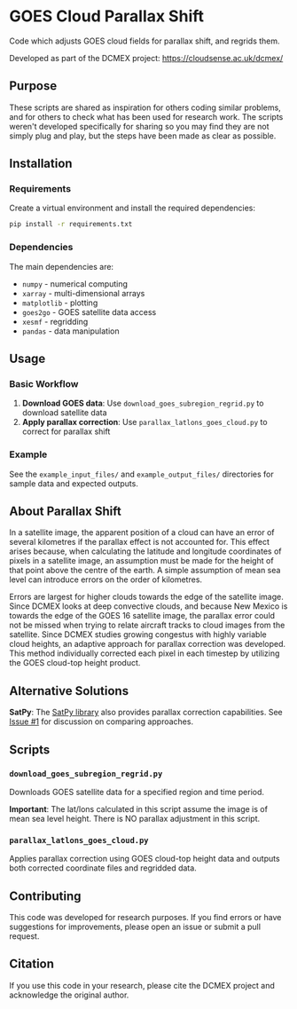 # GOES Cloud Parallax Shift

Code which adjusts GOES cloud fields for parallax shift, and regrids them.

Developed as part of the DCMEX project: https://cloudsense.ac.uk/dcmex/

## Purpose

These scripts are shared as inspiration for others coding similar problems, and for others to check what has been used for research work. The scripts weren't developed specifically for sharing so you may find they are not simply plug and play, but the steps have been made as clear as possible.

## Installation

### Requirements

Create a virtual environment and install the required dependencies:

```bash
pip install -r requirements.txt
```

### Dependencies

The main dependencies are:
- `numpy` - numerical computing
- `xarray` - multi-dimensional arrays
- `matplotlib` - plotting
- `goes2go` - GOES satellite data access
- `xesmf` - regridding
- `pandas` - data manipulation

## Usage

### Basic Workflow

1. **Download GOES data**: Use `download_goes_subregion_regrid.py` to download satellite data
2. **Apply parallax correction**: Use `parallax_latlons_goes_cloud.py` to correct for parallax shift

### Example

See the `example_input_files/` and `example_output_files/` directories for sample data and expected outputs.

## About Parallax Shift

In a satellite image, the apparent position of a cloud can have an error of several kilometres if the parallax effect is not accounted for. This effect arises because, when calculating the latitude and longitude coordinates of pixels in a satellite image, an assumption must be made for the height of that point above the centre of the earth. A simple assumption of mean sea level can introduce errors on the order of kilometres. 

Errors are largest for higher clouds towards the edge of the satellite image. Since DCMEX looks at deep convective clouds, and because New Mexico is towards the edge of the GOES 16 satellite image, the parallax error could not be missed when trying to relate aircraft tracks to cloud images from the satellite. Since DCMEX studies growing congestus with highly variable cloud heights, an adaptive approach for parallax correction was developed. This method individually corrected each pixel in each timestep by utilizing the GOES cloud-top height product.

## Alternative Solutions

**SatPy**: The [SatPy library](https://satpy.readthedocs.io/en/stable/api/satpy.modifiers.parallax.html) also provides parallax correction capabilities. See [Issue #1](https://github.com/DLFinney/GOES_cloud_parallax_shift/issues/1) for discussion on comparing approaches.

## Scripts

### `download_goes_subregion_regrid.py`

Downloads GOES satellite data for a specified region and time period. 

**Important**: The lat/lons calculated in this script assume the image is of mean sea level height. There is NO parallax adjustment in this script.

### `parallax_latlons_goes_cloud.py`

Applies parallax correction using GOES cloud-top height data and outputs both corrected coordinate files and regridded data.

## Contributing

This code was developed for research purposes. If you find errors or have suggestions for improvements, please open an issue or submit a pull request.

## Citation

If you use this code in your research, please cite the DCMEX project and acknowledge the original author.


